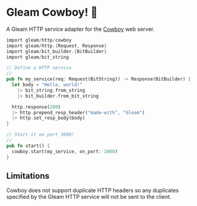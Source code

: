 # Gleam Cowboy! 🤠

A Gleam HTTP service adapter for the [Cowboy][cowboy] web server.

```rust
import gleam/http/cowboy
import gleam/http.{Request, Response}
import gleam/bit_builder.{BitBuilder}
import gleam/bit_string

// Define a HTTP service
//
pub fn my_service(req: Request(BitString)) -> Response(BitBuilder) {
  let body = "Hello, world!"
    |> bit_string.from_string
    |> bit_builder.from_bit_string

  http.response(200)
  |> http.prepend_resp_header("made-with", "Gleam")
  |> http.set_resp_body(body)
}

// Start it on port 3000!
//
pub fn start() {
  cowboy.start(my_service, on_port: 3000)
}
```

## Limitations

Cowboy does not support duplicate HTTP headers so any duplicates specified by
the Gleam HTTP service will not be sent to the client.

[cowboy]: https://github.com/ninenines/cowboy
